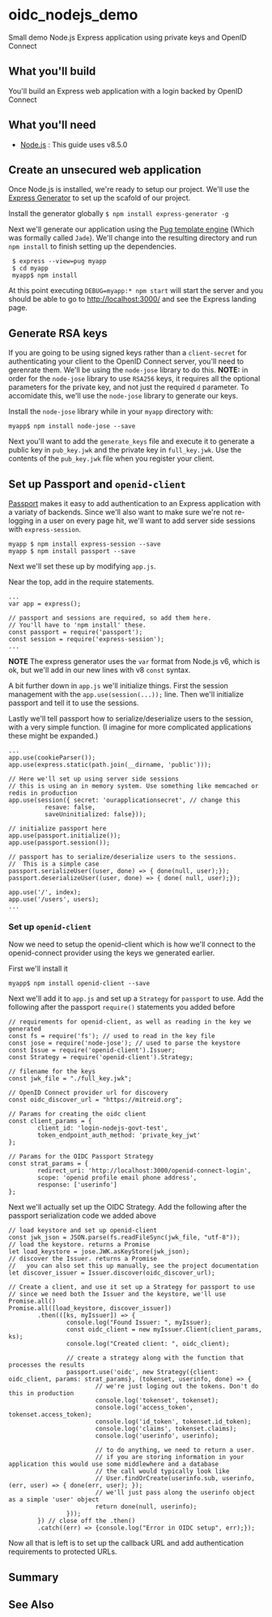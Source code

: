 # oidc_nodejs_demo
Small demo Node.js Express application using private keys and OpenID Connect

## What you'll build
You'll build an Express web application with a login backed by OpenID Connect

## What you'll need
- [Node.js](https://nodejs.org/) : This guide uses v8.5.0
 
## Create an unsecured web application
Once Node.js is installed, we're ready to setup our project.
We'll use the [Express Generator](https://expressjs.com/en/starter/generator.html) to set up the scafold of our project.

Install the generator globally
`$ npm install express-generator -g`

Next we'll generate our application using the [Pug template engine](https://github.com/pugjs/pug) (Which was formally called `Jade`). We'll change into the resulting directory and run `npm install` to finish setting up the dependencies.

```
 $ express --view=pug myapp
 $ cd myapp
 myapp$ npm install
```

At this point executing `DEBUG=myapp:* npm start` will start the server and you should be able to go to [http://localhost:3000/](http://localhost:3000) and see the Express landing page.

## Generate RSA keys
If you are going to be using signed keys rather than a `client-secret` for authenticating your client to the OpenID Connect server, you'll need to gerenrate them. We'll be using the `node-jose` library to do this. **NOTE:** in order for the `node-jose` library to use `RSA256` keys, it requires all the optional parameters for the private key, and not just the required `d` parameter. To accomidate this, we'll use the `node-jose` library to generate our keys.

Install the `node-jose` library while in your `myapp` directory with:
```
myapp$ npm install node-jose --save
```

Next you'll want to add the `generate_keys` file and execute it to generate a public key in `pub_key.jwk` and the private key in `full_key.jwk`. Use the contents of the `pub_key.jwk` file when you register your client.

## Set up Passport and `openid-client`
[Passport](http://passportjs.org/) makes it easy to add authentication to an Express application with a variaty of backends. Since we'll also want to make sure we're not re-logging in a user on every page hit, we'll want to add server side sessions with `express-session`.

```
myapp $ npm install express-session --save
myapp $ npm install passport --save
```
Next we'll set these up by modifying `app.js`.

Near the top, add in the require statements. 

```
...
var app = express();

// passport and sessions are required, so add them here.
// You'll have to 'npm install' these.
const passport = require('passport');
const session = require('express-session');
...
```

**NOTE** The express generator uses the `var` format from Node.js v6, which is ok, but we'll add in our new lines with v8 `const` syntax.

A bit further down in `app.js` we'll initialize things. First the session management with the `app.use(session(...));` line. Then we'll initialize passport and tell it to use the sessions.

Lastly we'll tell passport how to serialize/deserialize users to the session, with a very simple function. (I imagine for more complicated applications these might be expanded.)

```
...
app.use(cookieParser());
app.use(express.static(path.join(__dirname, 'public')));

// Here we'll set up using server side sessions
// this is using an in memory system. Use something like memcached or redis in production
app.use(session({ secret: 'ourapplicationsecret', // change this
		  resave: false,
		  saveUninitialized: false}));

// initialize passport here
app.use(passport.initialize());
app.use(passport.session());

// passport has to serialize/deserialize users to the sessions.
//  This is a simple case
passport.serializeUser((user, done) => { done(null, user);});
passport.deserializeUser((user, done) => { done( null, user);});

app.use('/', index);
app.use('/users', users);
...
```

### Set up `openid-client`
Now we need to setup the openid-client which is how we'll connect to the openid-connect provider using the keys we generated earlier.

First we'll install it
```
myapp$ npm install openid-client --save
```

Next we'll add it to `app.js` and set up a `Strategy` for `passport` to use. Add the following after the passport `require()` statements you added before

```
// requirements for openid-client, as well as reading in the key we generated
const fs = require('fs'); // used to read in the key file
const jose = require('node-jose'); // used to parse the keystore
const Issue = require('openid-client').Issuer;
const Strategy = require('openid-client').Strategy;

// filename for the keys
const jwk_file = "./full_key.jwk";

// OpenID Connect provider url for discovery
const oidc_discover_url = "https://mitreid.org";

// Params for creating the oidc client
const client_params = {
        client_id: 'login-nodejs-govt-test',
        token_endpoint_auth_method: 'private_key_jwt'
};

// Params for the OIDC Passport Strategy
const strat_params = {
        redirect_uri: 'http://localhost:3000/openid-connect-login',
        scope: 'openid profile email phone address',
        response: ['userinfo']
};
```

Next we'll actually set up the OIDC Strategy. Add the following after the passport serialization code we added above
```
// load keystore and set up openid-client
const jwk_json = JSON.parse(fs.readFileSync(jwk_file, "utf-8"));
// load the keystore. returns a Promise
let load_keystore = jose.JWK.asKeyStore(jwk_json);
// discover the Issuer. returns a Promise
//   you can also set this up manually, see the project documentation
let discover_issuer = Issuer.discover(oidc_discover_url);

// Create a client, and use it set up a Strategy for passport to use
// since we need both the Issuer and the keystore, we'll use Promise.all()
Promise.all([load_keystore, discover_issuer])
        .then(([ks, myIssuer]) => {
                console.log("Found Issuer: ", myIssuer);
                const oidc_client = new myIssuer.Client(client_params, ks);
                console.log("Created client: ", oidc_client);

                // create a strategy along with the function that processes the results
                passport.use('oidc', new Strategy({client: oidc_client, params: strat_params}, (tokenset, userinfo, done) => {
                        // we're just loging out the tokens. Don't do this in production
                        console.log('tokenset', tokenset);
                        console.log('access_token', tokenset.access_token);
                        console.log('id_token', tokenset.id_token);
                        console.log('claims', tokenset.claims);
                        console.log('userinfo', userinfo);

                        // to do anything, we need to return a user. 
                        // if you are storing information in your application this would use some middlewhere and a database
                        // the call would typically look like
                        // User.findOrCreate(userinfo.sub, userinfo, (err, user) => { done(err, user); });
                        // we'll just pass along the userinfo object as a simple 'user' object
                        return done(null, userinfo);
                }));
        }) // close off the .then()
        .catch((err) => {console.log("Error in OIDC setup", err);});
```

Now all that is left is to set up the callback URL and add authentication requirements to protected URLs.





## Summary

## See Also
